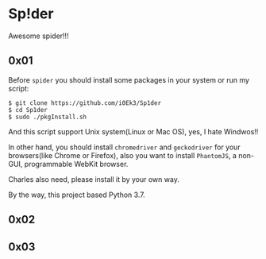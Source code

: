 # Sp!der

Awesome spider!!!

## 0x01 

Before `spider` you should install some packages in your system or run my script:
```Shell
$ git clone https://github.com/i0Ek3/Sp1der
$ cd Sp1der
$ sudo ./pkgInstall.sh
```
And this script support Unix system(Linux or Mac OS), yes, I hate Windwos!! 

In other hand, you should install `chromedriver` and `geckodriver` for your browsers(like Chrome or Firefox), also you want to install `PhantomJS`, a non-GUI, programmable WebKit browser.

Charles also need, please install it by your own way.

By the way, this project based Python 3.7.

## 0x02

## 0x03

